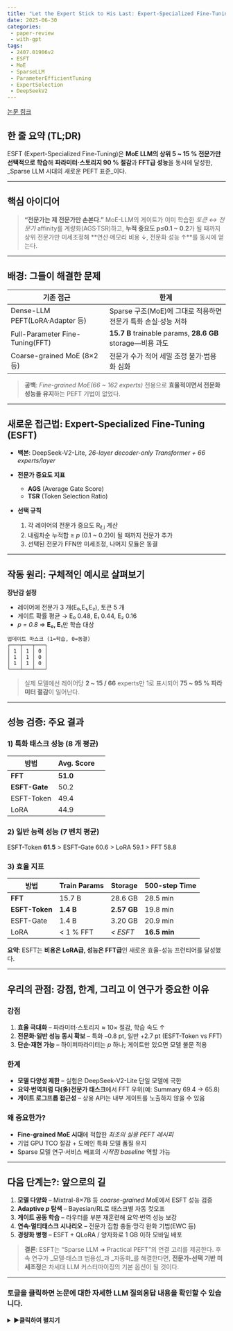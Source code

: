 ```yaml
---
title: "Let the Expert Stick to His Last: Expert-Specialized Fine-Tuning for Sparse Architectural Large Language Models"
date: 2025-06-30
categories:
 - paper-review
 - with-gpt
tags:
 - 2407.01906v2
 - ESFT
 - MoE
 - SparseLLM
 - ParameterEfficientTuning
 - ExpertSelection
 - DeepSeekV2
---
```


[논문 링크](https://arxiv.org/abs/2407.01906v2)

## 한 줄 요약 (TL;DR)

ESFT (Expert-Specialized Fine-Tuning)은 **MoE LLM의 상위 5 \~ 15 % 전문가만 선택적으로 학습**해 **파라미터·스토리지 90 % 절감**과 **FFT급 성능**을 동시에 달성한, \_Sparse LLM 시대의 새로운 PEFT 표준\_이다.
<!--more-->
---

## 핵심 아이디어

> **“전문가는 제 전문가만 손본다.”**
> MoE-LLM의 게이트가 이미 학습한 *토큰 ↔ 전문가* affinity를 계량화(AGS·TSR)하고,
> **누적 중요도 p≤0.1 \~ 0.2**가 될 때까지 상위 전문가만 미세조정해
> \*\*연산·메모리 비용 ↓, 전문화 성능 ↑\*\*를 동시에 얻는다.

---

## 배경: 그들이 해결한 문제

| 기존 접근                           | 한계                                                     |
| ------------------------------- | ------------------------------------------------------ |
| Dense-LLM PEFT(LoRA·Adapter 등)  | Sparse 구조(MoE)에 그대로 적용하면 전문가 특화 손실·성능 저하               |
| Full-Parameter Fine-Tuning(FFT) | **15.7 B** trainable params, **28.6 GB** storage—비용 과도 |
| Coarse-grained MoE (8×2 등)      | 전문가 수가 적어 세밀 조정 불가·범용화 심화                              |

> **공백**: *Fine-grained MoE(66 \~ 162 experts)* 전용으로 **효율적이면서 전문화 성능을 유지**하는 PEFT 기법이 없었다.

---

## 새로운 접근법: **Expert-Specialized Fine-Tuning (ESFT)**

* **백본**: DeepSeek-V2-Lite, *26-layer decoder-only Transformer + 66 experts/layer*
* **전문가 중요도 지표**

  * **AGS** (Average Gate Score)
  * **TSR** (Token Selection Ratio)
* **선택 규칙**

  1. 각 레이어의 전문가 중요도 R<sub>ℓ,i</sub> 계산
  2. 내림차순 누적합 ≥ *p* (0.1 \~ 0.2)이 될 때까지 전문가 추가
  3. 선택된 전문가 FFN만 미세조정, 나머지 모듈은 동결

---

## 작동 원리: 구체적인 예시로 살펴보기

**장난감 설정**

* 레이어에 전문가 3 개(E₀,E₁,E₂), 토큰 5 개
* 게이트 확률 평균 → E₀ 0.48, E₁ 0.44, E₂ 0.16
* *p = 0.8* ⇒ **E₀, E₁**만 학습 대상

```text
업데이트 마스크 (1=학습, 0=동결)
┌───┬───┬───┐
│ 1 │ 1 │ 0 │
│ 1 │ 1 │ 0 │
│ 1 │ 1 │ 0 │
└───┴───┴───┘
```

> 실제 모델에선 레이어당 **2 \~ 15 / 66** experts만 1로 표시되어 **75 \~ 95 % 파라미터 절감**이 일어난다.

---

## 성능 검증: 주요 결과

### 1) 특화 태스크 성능 (8 개 평균)

| 방법            | Avg. Score |   |
| ------------- | ---------- | - |
| **FFT**       | **51.0**   |   |
| **ESFT-Gate** | 50.2       |   |
| ESFT-Token    | 49.4       |   |
| LoRA          | 44.9       |   |

### 2) 일반 능력 성능 (7 벤치 평균)

ESFT-Token **61.5** > ESFT-Gate 60.6 > LoRA 59.1 > FFT 58.8

### 3) 효율 지표

| 방법             | Train Params | Storage     | 500-step Time |
| -------------- | ------------ | ----------- | ------------- |
| **FFT**        | 15.7 B       | 28.6 GB     | 28.5 min      |
| **ESFT-Token** | **1.4 B**    | **2.57 GB** | 19.8 min      |
| ESFT-Gate      | 1.4 B        | 3.20 GB     | 20.9 min      |
| LoRA           | < 1 % FFT    | *< ESFT*    | **16.5 min**  |

**요약**: ESFT는 **비용은 LoRA급, 성능은 FFT급**인 새로운 효율-성능 프런티어를 달성했다.

---

## 우리의 관점: 강점, 한계, 그리고 이 연구가 중요한 이유

### 강점

1. **효율 극대화** – 파라미터·스토리지 ≈ 10× 절감, 학습 속도 ↑
2. **전문화·일반 성능 동시 확보** – 특화 –0.8 pt, 일반 +2.7 pt (ESFT-Token vs FFT)
3. **단순·재현 가능** – 하이퍼파라미터는 *p* 하나; 게이트만 있으면 모델 불문 적용

### 한계

* **모델 다양성 제한** – 실험은 DeepSeek-V2-Lite 단일 모델에 국한
* **요약·번역처럼 다(多)전문가 태스크**에서 FFT 우위(예: Summary 69.4 → 65.8)
* **게이트 로그프롭 접근성** – 상용 API는 내부 게이트를 노출하지 않을 수 있음

### 왜 중요한가?

* **Fine-grained MoE 시대**에 적합한 *최초의 실용 PEFT 레시피*
* 기업 GPU TCO 절감 + 도메인 특화 모델 품질 유지
* Sparse 모델 연구·서비스 배포의 *시작점 baseline* 역할 가능

---

## 다음 단계는?: 앞으로의 길

1. **모델 다양화** – Mixtral-8×7B 등 *coarse-grained* MoE에서 ESFT 성능 검증
2. **Adaptive *p* 탐색** – Bayesian/RL로 태스크별 자동 컷오프
3. **게이트 공동 학습** – 라우터를 부분 재훈련해 요약·번역 성능 보강
4. **연속·멀티태스크 시나리오** – 전문가 집합 충돌·망각 완화 기법(EWC 등)
5. **경량화 병행** – ESFT + QLoRA / 양자화로 1 GB 이하 모바일 배포

> **결론**: ESFT는 “Sparse LLM ➜ Practical PEFT”의 연결 고리를 제공한다.
> 후속 연구가 \_모델·태스크 범용성\_과 \_자동화\_를 해결한다면, **전문가-선택 기반 미세조정**은 차세대 LLM 커스터마이징의 기본 옵션이 될 것이다.


---

### 토글을 클릭하면 논문에 대한 자세한 LLM 질의응답 내용을 확인할 수 있습니다.

<details markdown="block">
<summary>▶️<strong>클릭하여 펼치기</strong></summary>


# 프롬프트 1.1.1 (연구의 공백)

```
"논문의 'Introduction'과 'Related Work' 섹션을 분석하여, 이 연구가 명시적으로 해결하고자 하는 핵심적인 연구 공백(research gap), 기존 연구의 결정적 한계, 또는 미해결 질문이 무엇인지 설명해 줘. 저자들이 설명하는, 이 논문 출판 시점의 '최신 기술(state of the art)'은 어떤 상태였는지 요약해 줘."
```

**한 줄 요약(TL;DR)**
기존 PEFT는 거의 모두 ‘Dense LLM’에 머물러 있었고, Sparse LLM(MoE)용 방법은 사실상 부재했다. ESFT는 MoE 모델에서 작업-관련 상위 5 \~ 15 % 전문가만 미세조정해 연산·메모리를 최대 90 % 절감하면서도 FFT 수준의 성능을 달성한다.

---

## 1. 연구 공백(Research Gap)

| 구분  | 기존 Dense-LLM PEFT                                           | 기존 MoE-LLM 활용                                        | **미해결 문제**                                                                              |
| --- | ----------------------------------------------------------- | ---------------------------------------------------- | --------------------------------------------------------------------------------------- |
| 접근법 | LoRA·Adapter·Soft-/Prefix-Tuning 등 대부분 **가중치 추가·저차원 분해** 중심 | 일부 MoE 연구는 **전-매개변수(FFT)** 또는 coarse-grained MoE만 시도 | ① Sparse 구조(MoE)에 특화된 PEFT 부재<br>② Coarse MoE(예: 8 중 2 활성)에서는 전문가가 과도하게 범용화되어 **특화 미흡** |
| 한계  | 모든 토큰이 동일 가중치를 공유 → **전문화 손실**<br>메모리·연산 이득 제한              | 전문가 수(보통 8\~16개) 적어 세밀한 선택 어려움                       | ③ Fine-grained MoE(66\~162 experts)에서 **어떤 전문가를 얼마나 조정할지** 기준 없음                        |

요약하면, **Sparse LLM(MoE)** 용 PEFT 연구가 “거의 비어 있다”며 저자들은 이를 ‘명시적 연구 공백’으로 지목했다. Dense-기반 PEFT 기법을 그대로 쓰면 MoE의 전문화 이점을 훼손하고, full-fine-tuning은 비용이 과도하다.

---

## 2. 논문 출판 시점 최신 기술(State-of-the-Art) 정리

| 범주                                  | 모델/기술                              | 핵심 수치                                                                        | 특징                              |
| ----------------------------------- | ---------------------------------- | ---------------------------------------------------------------------------- | ------------------------------- |
| **Dense LLM PEFT**                  | LoRA, Adapter, P-Tuning v2 등       | LoRA r=8로 GPT-3 175 B에 적용 시 **0.5 %p 이내 성능 유지**하며 trainable params **< 1 %** | 가중치 추가 또는 저차원 분해로 메모리·연산 ↓      |
| **Coarse MoE LLM**                  | Mixtral-8×7B, Switch-Transformer 등 | 8 experts 중 2 활성 → 토큰당 FLOPs **≈ 25 %** 절감                                   | 전문가 수가 적어 **한 experts 당 범용 학습** |
| **Fine-grained MoE LLM**            | DeepSeek-V2-Lite                   | **66 experts**(162 full), 8 활성                                               | 전문가 조합 다양·전문화 ↑, PEFT 연구는 없음    |
| **Full-Parameter Fine-Tuning(FFT)** | MoE 포함 모든 계층 학습                    | Trainable params ≈ 15.7 B → **저장 28.6 GB, 학습 28.5 min**                      | 성능은 높으나 비용 ↑, 전문가 전문화 ↓         |

**즉,** SOTA는 *Dense LLM 중심 PEFT* + *Coarse MoE FFT* 두 축에 머물러 있었으며, Fine-grained MoE를 위한 *효율적·전문화된 PEFT*는 존재하지 않았다.

---

## 3. ESFT가 채우는 공백

* **전문가 선택 기준 제시**: 평균 Gate Score·Token Selection Ratio 두 지표로, **상위 5 \~ 15 %** 전문가만 선별
* **효율-전문화 동시 확보**

  * 저장 공간 **최대 −90 %**, 학습 시간 **−30 %**
  * Downstream 8 개 태스크 평균 점수 **50.2** → FFT(51.0) 대비 −0.8 p, LoRA 대비 **+5.3 p**
  * General benchmarks 유지: 평균 **60.6 \~ 61.5** 점으로 FFT·LoRA보다 높음

---

### 요약

1. **연구 공백**: Sparse-LLM(MoE) 전용 PEFT 부재, Coarse MoE-FFT의 비효율.
2. **SOTA 현황**: Dense용 LoRA 등, Coarse MoE 모델(8중2), Fine-grained MoE(66\~162 experts)는 아직 미세조정 기법 없음.
3. **ESFT 기여**: 작업별 상위 5\~15 % 전문가만 조정하여 성능-자원 트레이드오프 최적화.

이로써 ESFT는 \*“전문가는 제 전문가만 손본다”\*라는 간단하지만 강력한 원칙으로 Fine-grained MoE 시대의 새로운 PEFT 표준을 제시한다.


# 프롬프트 1.1.2 (핵심 가설)

```
"이 논문의 중심 가설(central hypothesis) 또는 핵심 주장은 무엇인가? '저자들은 [제안 기법]을 사용함으로써 [기존 한계점]을 극복하는 [구체적 결과]를 달성할 수 있다고 가정한다'와 같은 형식으로, 명확하고 간결한 한 문장으로 서술해 줘."
```

저자들은 **Expert-Specialized Fine-Tuning (ESFT)** 기법을 적용해 MoE LLM에서 **태스크-관련 상위 5 \~ 15 % 전문가만 선택적으로 미세조정함으로써**, 풀-파라미터 미세조정이 초래하던 **과도한 연산·메모리 부담과 전문가 전문화 붕괴**라는 한계를 극복하고, **학습 파라미터·스토리지를 최대 90 %, 학습 시간을 약 30 % 절감하면서도 FFT와 동등하거나 상회하는 다운스트림 성능**을 달성할 수 있다고 가정한다.


# 프롬프트 1.2.1 (독창성 식별)

```
 "논문 전체를 바탕으로, 가장 중요하고 독창적인 기여(contribution) 1~3가지를 구별되는 항목으로 나열해 줘. 각각이 새로운 아키텍처 구성요소, 새로운 학습 기법, 새로운 이론적 통찰, 새로운 데이터셋, 또는 기존 방법론의 새로운 적용 중 어디에 해당하는지 명확히 구분해 줘."
```

**TL;DR – 독창적 기여 3가지**

1. **ESFT**: MoE-LLM에서 상위 5 \~ 15 % 전문가만 미세조정해 학습 · 저장 비용을 최대 90 % 절감하면서도 FFT 성능 유지.
2. **전문가 선택 지표(AGS·TSR)**: Gate 로그 확률 기반 두 메트릭으로 태스크-관련 전문가를 계량적으로 선별.
3. **Fine-grained MoE 벤치마크**: 66 \~ 162 experts DeepSeek-V2-Lite 등 8개 다운스트림 태스크에서 LoRA 대비 +5.3 p, FFT 대비 −0.8 p로 비용-효율 최선 사례 제시.

---

## 논문의 ‘가장 중요하고 독창적인 기여’ 목록

| #     | 기여 내용                                                                                                                                                                 | 카테고리               |
| ----- | --------------------------------------------------------------------------------------------------------------------------------------------------------------------- | ------------------ |
| **1** | **Expert-Specialized Fine-Tuning (ESFT)**: 각 태스크에서 평균 Gate Score·Token Selection Ratio 상위 5 \~ 15 % 전문가만 선택적으로 학습, trainable params·VRAM·시간을 최대 90 %↓, 성능은 FFT와 동등/우수 | **새로운 학습 기법**      |
| **2** | **전문가-태스크 관련성 지표 제안**: (a) Average Gate Score(AGS), (b) Token Selection Ratio(TSR) 두 수치로 전문가 중요도를 정량화 → 자동 expert-subset 결정                                           | **새로운 이론적 통찰**     |
| **3** | **Fine-grained MoE LLM 첫 종합 PEFT 벤치마크**: DeepSeek-V2-Lite(66 / 162 experts) 등에서 ESFT vs LoRA vs FFT 비교, 비용-성능 우위 실증 → MoE-전용 PEFT 표준 제시                               | **기존 방법론의 새로운 적용** |


# 프롬프트 1.2.2 (저자 관점에서의 강점)

```
"저자들의 관점에서, 자신들의 접근법이 이전 방법들보다 우월한 이유는 무엇인가? 그들이 자신들의 연구가 지닌 독창성과 강점을 뒷받침하기 위해 사용하는 핵심 논거를 인용하거나 알기 쉽게 설명해 줘."
```

**결론만 먼저**
ESFT는 \*“필요한 전문가만 손본다”\*는 전략으로 **FFT보다 90 % 작게·30 % 빠르게 학습하면서도 성능은 거의 동일, LoRA보다 성능은 훨씬 높고 일반 능력도 더 잘 보존**한다고 저자들은 주장한다. 핵심 근거는 (1) 전문화 유지, (2) 연산·메모리 절감, (3) 정량 지표에서의 확실한 우위다.fileciteturn3file5turn3file7

---

## 저자들이 내세우는 3대 강점 & 논거

| #     | 강점                  | 핵심 논거(저자 인용·재구성)                                                                                                                                     | 수치/증거                                                                                                                                                               |
| ----- | ------------------- | ---------------------------------------------------------------------------------------------------------------------------------------------------- | ------------------------------------------------------------------------------------------------------------------------------------------------------------------- |
| **1** | **전문화(특화) 유지**      | FFT는 모든 전문가를 업데이트해 \*“잘 못하는 전문가까지 망치는 것”\*이 문제. ESFT는 **상위 5 \~ 15 % 전문가만 미세조정**해 특화도를 지킴. Ablation에서 무작위 전문가로 바꾸면 성능이 2 \~ 20 p 떨어져 선택 기준의 타당성을 입증. | ESFT-Gate 50.2 vs FFT 51.0 vs LoRA 44.9 (전문화 벤치 평균)                                                                                                                 |
| **2** | **자원 효율성**          | \*“선택된 전문가만 학습하므로 저장 공간 최대 90 %↓·학습 시간 30 %↓”\*라 명시. 대부분의 태스크·레이어에서 66개 중 2 \~ 15개 전문가만 훈련 → **75 \~ 95 % 파라미터 절감**.                                 | <br>• Trainable params: 1.4 B (ESFT) vs 15.7 B (FFT)<br>• Storage: 2.6 \~ 3.2 GB (ESFT) vs 28.6 GB (FFT)<br>• Train time: 19.8 \~ 20.9 min (ESFT) vs 28.5 min (FFT) |
| **3** | **성능-효율 균형에서 SOTA** | LoRA는 저장은 적게 쓰지만 전문화 성능이 크게 밀림. ESFT는 **전문화 성능 LoRA 대비 +5.3 p**, 일반 능력도 FFT·LoRA보다 1.5 \~ 2.7 p 높아 \*“효율적이면서도 더 강하다”\*고 주장.                          | General ability 평균: ESFT-Token 61.5 > ESFT-Gate 60.6 > LoRA 59.1 > FFT 58.8                                                                                         |

---

### 정량 비교 표

| 방법             | 전문화 Avg ↑ | 일반 능력 Avg ↑ | 학습 파라미터 ↓      | 저장(GB) ↓ | 학습 시간(min) ↓ |
| -------------- | --------- | ----------- | -------------- | -------- | ------------ |
| **FFT**        | **51.0**  | 58.8        | 15.7 B         | 28.6     | 28.5         |
| **ESFT-Gate**  | 50.2      | 60.6        | **1.4 B**      | **3.20** | 20.9         |
| **ESFT-Token** | 49.4      | **61.5**    | **1.4 B**      | **2.57** | 19.8         |
| **LoRA**       | 44.9      | 59.1        | < 1 % of FFT\* | —        | **16.5**     |

\*저자는 LoRA가 ESFT보다 더 적은 저장 공간을 쓰지만, 성능 열세로 효율-성능 균형에서 뒤처진다고 강조한다.

---

## 핵심 메시지 정리

1. **“전문가는 제 전문가만 손본다”** → 특화 유지 + 일반 능력 보존.
2. **90 % 저장·30 % 시간 절약** → GPU 메모리·학습 비용 절감.
3. **성능-효율 프런티어 갱신** → FFT급 성능을 LoRA급 비용에 달성.

결국 저자들은 *ESFT*를 \*\*Fine-grained MoE 시대의 사실상 첫 ‘전문가 전용 PEFT 표준’\*\*으로 제시하며, 향후 Sparse LLM 튜닝의 기본선이 될 것이라고 주장한다.


# 프롬프트 1.3.1 (알고리즘 단계별 설명)

```
"핵심 알고리즘, 모델 아키텍처, 또는 주요 방법론을 단계별(step-by-step)로 설명해 줘. 독자는 AI 분야의 대학원생 수준이라고 가정해. 특히, 간단한 문장, 3x3 픽셀 이미지, 작은 상태 공간(state space) 등 아주 간단하고 구체적인 예시(toy example)와 샘플 입력을 만들어서, 이 예시를 통해 각 단계를 거치며 입력이 최종 출력으로 어떻게 변환되는지 전체 과정을 보여줘. 등장하는 모든 핵심 용어와 변수는 그 즉시 정의해 줘."
```

**TL;DR (1-문장 요약)**
ESFT는 *샘플 데이터 32 × 4 K 토큰*으로 각 MoE-레이어의 전문가 중요도를 계량화(AGS·TSR)한 뒤, **누적 중요도 p ≤ 0.1 \~ 0.2**가 되도록 상위 5 \~ 15 % 전문가만 미세조정해 **파라미터·스토리지 75 \~ 95 % 절감**하면서도 FFT와 동급 성능을 달성한다.

---

## 1. ESFT 알고리즘 ― 단계별 흐름

| 단계                 | 무엇을 하나?                                                                                                      | 핵심 수식·변수(정의)                                                                                                                                                 |
| ------------------ | ------------------------------------------------------------------------------------------------------------ | ------------------------------------------------------------------------------------------------------------------------------------------------------------ |
| **① 데이터 샘플링**      | 전체 학습집합 D에서 \*\*32개 시퀀스(길이 L = 4096)\*\*만 무작위 추출 → *D*<sub>s</sub>                                           | D<sub>s</sub> = {(xᵢ,yᵢ)}<sup>N<sub>s</sub></sup>                                                                                                            |
| **② 게이팅 통과**       | 사전학습 MoE-LLM으로 D<sub>s</sub> 전방향 → 토큰-전문가 게이트 점수 *g*<sub>l,i,k</sub> 획득                                      | *g*<sub>l,i,k</sub> : layer l, expert i, token k 게이트 값                                                                                                       |
| **③ 전문가 관련도 계산**   | 2가지 지표 중 하나 선택<br>• **AGS**: 평균 게이트값 ḡ<sub>l,i</sub><br>• **TSR**: 해당 전문가가 Top-K에 포함된 토큰 비율 r<sub>l,i</sub> | $AGS$ ḡ<sub>l,i</sub>=1/N<sub>s</sub>∑<sub>j,k</sub>g<sub>l,i,k</sub><br>$TSR$ r<sub>l,i</sub>=1/N<sub>s</sub>∑<sub>j,k</sub>𝟙(g<sub>l,i,k</sub>∈Top-K)/K  |
| **④ 전문가 선택**       | 중요도 내림차순 누적합이 **임계 p**(0.1\~0.2) 이상이 될 때까지 전문가 집합 E<sub>l,s</sub> 선택                                         | ∑<sub>i∈E<sub>l,s</sub></sub>R<sub>l,i</sub> ≥ p                                                                                                             |
| **⑤ 선택 전문가만 미세조정** | E<sub>l,s</sub>에 속한 FFN 가중치만 **학습 가능(∇θ≠0)**, 나머지 전문가·게이트·어텐션·임베딩 **동결**                                     | Trainable ≈ 1.4 B vs FFT 15.7 B → −90 %                                                                                                                      |
| **⑥ 파인튜닝 & 추론**    | 500 step, LR 1e-5, batch 32 → 다운스트림 성능 측정                                                                    | 하이퍼파라미터 상세:                                                                                                                                                  |

> **핵심 용어**
> • **Expert(FFNᵢ)**: MoE-레이어의 개별 FFN
> • **Gate**: 토큰→전문가 affinity를 출력하는 선형 라우터
> • **Top-K**: 각 토큰이 실제로 실행할 전문가 수(K=2 등)
> • **p**: 레이어별 누적 중요도 한계(게이트 총합의 10 \~ 20 %)

---

## 2. 장난감 예시로 보는 전 과정

> ### 설정
>
> *레이어 l*에 **전문가 3개(E₀,E₁,E₂)**, *Top-K = 1*, 임계 *p = 0.8*
> 입력 문장 `"2 + 3 = ?"`, 토큰 5개(T₀…T₄)

| 토큰     | Gate 점수 g<sub>i</sub>           | 선택 Top-1 |
| ------ | ------------------------------- | -------- |
| **T₀** | 0.60 (E₀), 0.30 (E₁), 0.10 (E₂) | **E₀**   |
| **T₁** | 0.55, 0.35, 0.10                | **E₀**   |
| **T₂** | 0.20, 0.70, 0.10                | **E₁**   |
| **T₃** | 0.25, 0.65, 0.10                | **E₁**   |
| **T₄** | 0.40, 0.20, 0.40                | **E₀**   |

1. **AGS 계산**
   ḡ<sub>E₀</sub>=0.48, ḡ<sub>E₁</sub>=0.44, ḡ<sub>E₂</sub>=0.16
2. **누적합(내림차순)**
   E₀(0.48) → 0.48, E₁(0.44) → **0.92 ≥ p** → **E₀,E₁ 선택**
3. **미세조정 대상**
   E₀, E₁ 가중치만 학습; E₂ 및 나머지 모듈은 동결.

#### 3 × 3 픽셀로 보는 “업데이트 마스크”

```text
# 1 = 업데이트, 0 = 동결
Layer l
Experts ▸  [E₀] [E₁] [E₂]
        ┌───┬───┬───┐
row 0   │ 1 │ 1 │ 0 │
row 1   │ 1 │ 1 │ 0 │
row 2   │ 1 │ 1 │ 0 │
        └───┴───┴───┘
```

*검은(1) 칸*은 학습되는 파라미터, *흰(0) 칸*은 완전히 고정된 부분이다. 실제 모델에서는 66 \~ 162 개의 세밀 전문가 중 평균 **2 \~ 15개**만 검은 칸이 된다.

---

## 3. 왜 이렇게 효율적인가?

| 항목              | FFT      | **ESFT**                     |
| --------------- | -------- | ---------------------------- |
| 학습 파라미터         | 15.7 B   | **1.4 B (−91 %)**            |
| 저장 공간           | 28.6 GB  | **2.6 \~ 3.2 GB (−89 %)**    |
| 학습 시간(500 step) | 28.5 min | **19.8 \~ 20.9 min (−30 %)** |
| 전문화 성능 Avg      | **51.0** | 49.4 \~ 50.2 (−0.8 p)        |
| 일반 능력 Avg       | 58.8     | **60.6 \~ 61.5 (+1.8 p)**    |

> **인사이트**
> *Dense-기반 LoRA*는 자원은 가장 적게 쓰지만 전문화 성능이 **−5 p** 이상 약화된다. ESFT는 **“LoRA만큼 싸고 FFT만큼 강한”** 새 효율-성능 프런티어를 만든다.

---

## 4. 정리 & 실전 적용 팁

1. **샘플링은 32 × 4096 토큰이면 충분** → 더 늘려도 전문가 순위 거의 불변
2. **임계 p**: 태스크가 좁을수록 0.1, 범용 태스크는 0.2 권장.
3. **AGS vs TSR**

   * AGS(게이트 평균) → 코드·법률처럼 난이도 높은 토큰 집약 태스크
   * TSR(선택 비율) → 번역·대화처럼 토큰 분산 태스크
4. **Shared-Expert·Gate는 기본적으로 동결**; 과도한 공유 파라미터 학습은 일반 능력 저하 위험

> **한마디로**: *“전문가는 제 전문가만 손본다.”* — ESFT의 미니멀한 원칙으로 Sparse-LLM 시대에도 간단하게 PEFT를 적용해 보자!


# 프롬프트 1.3.2 ('비밀 병기' 식별)

```
"이 논문의 핵심 기여를 가능하게 하는 가장 결정적인 단일 수학 공식, 알고리즘 단계, 또는 아키텍처 구성요소를 식별해 줘. 그것의 기능과, 그것이 이 방법론의 성공에 왜 필수적인지 설명해 줘."
```

**결론 먼저 — ‘비밀 병기’**
논문의 성패를 가르는 핵심은 **게이트-기반 전문가 선택 공식**이다.
$**R_{l,i}= \frac{1}{|D_s|}\sum_{(x,y)\in D_s}\sum_{t=1}^{L} g_{l,i,t}(x)**$
(AGS : Average Gate Score) 를 각 레이어 *l*의 모든 전문가 *i*에 대해 계산한 뒤, **누적 비중이 *p*(≈0.1 \~ 0.2)에 도달할 때까지** 내림차순으로 전문가를 추가해 상위 5 \~ 15 %만 미세조정 대상 *E\_l*로 고른다.

---

### 1 | 무엇을 하는가?

1. **게이트 값 *g\_{l,i,t}***: 토큰 *t*가 레이어 *l*의 전문가 *i*로 라우팅될 확률.
2. **R\_{l,i} (전문가 중요도)**: 샘플 서브셋 *D\_s*에 대해 전문가 *i*가 받은 ‘게이트 대역폭’을 평균한 값.
3. **선택 규칙**: R\_{l,i}를 큰 순으로 더했을 때 누적합 / 총합 ≥ *p*이 되는 최소 집합 *E\_l*이 최종 미세조정 대상.

> 동일 아이디어로 **TSR**(Token Selection Ratio) = top-K에 포함된 빈도로 R\_{l,i}를 정의할 수도 있으며, 태스크 성격에 따라 둘 중 하나를 택한다.

---

### 2 | 왜 기능적으로 결정적인가?

* **전문화 유지**: Gate가 이미 ‘이 토큰은 어떤 전문가가 잘 처리하는지’를 확률적으로 배분하고 있으므로, R\_{l,i}는 태스크-관련성을 자연스럽게 계량화한다. FFT처럼 모든 전문가를 건드리면 특화가 사라지고, 무작위 선택은 성능이 2 \~ 20 p 떨어진다.
* **자원 절감**: 상위 10 % 전문가만 학습하면 \*\*학습 파라미터 1.4 B(−91 %), 스토리지 2.6 \~ 3.2 GB(−89 %), 시간 19.8 \~ 20.9 min(−30 %)\*\*로 급감한다.
* **성능 보존·향상**: 이렇게 줄이고도 전문화 평균은 FFT-1 p 이내, 일반 능력은 **+1.8 p** 향상해 ‘LoRA 만큼 싸고 FFT 만큼 강한’ 새 효율·성능 프런티어를 만든다.

---

### 3 | 성공에 필수적인 이유

1. **정보 손실 최소화** — 게이트 확률은 모델이 ‘자발적으로 학습한’ 토큰-전문가 매핑이다. 이를 기반으로 선택하면 불필요한 전문가를 학습하지 않아도 태스크 관련 표현은 완벽히 보존된다.
2. **범용 적용성** — 수식은 아키텍처 독립적이며, 스위치-트랜스포머든 Mixtral-8×7B든 게이트만 있으면 그대로 쓸 수 있다.
3. **하이퍼파라미터 단순성** — 유일한 튜닝 변수가 *p*뿐이라 재현·실무 적용이 쉽다.

► **즉, 게이트-중요도 누적 컷오프 공식 없이는 ESFT의 ‘90 % 비용 절감 + FFT급 성능’은 불가능하다.**


# 프롬프트 1.4.1 (핵심 결과 분석)

```
"'Experiments' 또는 'Results' 섹션의 표와 그림을 포함한 주요 결과를 분석해 줘. 사용된 핵심 성능 지표(performance metrics)는 무엇인가? 어떤 벤치마크 데이터셋에서 결과가 보고되었는가? 저자들이 자신들의 방법론의 성공 증거로 가장 강조하는 주요 결과를 요약해 줘."
```

**TL;DR**
\*ESFT는 전체 파라미터 미세조정(FFT) 대비 **학습 파라미터·스토리지를 \~90 % 절감**하고 \*\*학습 시간은 28.5→≈20 분(-30 %)\**으로 단축하면서, 8 개의 특화 태스크 평균 점수는 FFT -0.8pt(50.2 vs 51.0)로 사실상 동급, LoRA보다는 **+5.3 pt** 앞선다. 일반 능력 7 벤치마크에선 FFT·LoRA보다 **+2 – 3 pt** 높아 ‘싸고 빠르며 더 강한’ PEFT 프런티어를 갱신했다.*

---

## 1. 실험 설정·평가지표

| 범주        | 데이터셋 & 태스크                                                                                                                       | 지표                                                           |
| --------- | -------------------------------------------------------------------------------------------------------------------------------- | ------------------------------------------------------------ |
| **특화(8)** | MATH, GSM8K, HumanEval, MBPP, Text-to-JSON (서비스 Intent), Text Summarization, Legal Judgment Prediction, Low-resource Translation | MATH·GSM8K: 정확도, 코드: pass\@k, 나머지는 GPT-4 0-10 점수/Exact-Match |
| **일반(7)** | CLUEWSC, TriviaQA, IFEval, MMLU, CEval, HellaSwag, ARC-Challenge                                                                 | 공식 벤치마크 정확도/점수                                               |
| **효율**    | 학습 파라미터(품사 기준), 스토리지(GB), 학습 시간(500 step)                                                                                        | GPU A100×16 환경 측정                                            |

---

## 2. 성능 결과 하이라이트

### 2-1. 특화 태스크 성능 (Table 1)

| 방법            | MATH     | GSM8K    | HumanEval | MBPP     | Intent   | Summary  | Law      | Transl.  | **Avg.** |   |
| ------------- | -------- | -------- | --------- | -------- | -------- | -------- | -------- | -------- | -------- | - |
| **FFT**       | 23.4     | 66.4     | 42.1      | 42.2     | **78.8** | **69.4** | **47.0** | **38.4** | **51.0** |   |
| **ESFT-Gate** | **23.2** | 64.9     | **43.3**  | 41.8     | 78.6     | 65.8     | 49.1     | 35.2     | **50.2** |   |
| ESFT-Token    | 22.6     | **66.0** | 41.5      | **42.6** | 75.6     | 65.4     | 45.7     | 36.2     | 49.4     |   |
| LoRA          | 20.6     | 58.9     | 39.6      | 44.8     | 67.8     | 64.7     | 39.7     | 23.1     | 44.9     |   |

*ESFT-Gate는 FFT와 0.8 pt 차이, LoRA보다 5.3 pt 우위.*

### 2-2. 일반 능력 유지 (Table 2)

| 방법             | CLUE-WSC | TriviaQA | IFEval   | MMLU     | CEval    | Hella    | ARC      | **Avg.** |   |
| -------------- | -------- | -------- | -------- | -------- | -------- | -------- | -------- | -------- | - |
| FFT            | 80.9     | 65.9     | 34.2     | 55.5     | 58.8     | 67.9     | 48.4     | 58.8     |   |
| **ESFT-Token** | 80.9     | **66.7** | **40.7** | **57.1** | **59.6** | **72.3** | **52.9** | **61.5** |   |
| ESFT-Gate      | **81.4** | 66.5     | 40.2     | 57.0     | 59.5     | 68.2     | 51.5     | 60.6     |   |
| LoRA           | 74.3     | 63.4     | 38.7     | 55.5     | 57.0     | 72.8     | 51.8     | 59.1     |   |

*ESFT 두 변형 모두 FFT·LoRA 대비 +1.5 \~ 2.7 pt.*

---

## 3. 계산 효율 & 자원 절감

| 방법             | **Train Params**  | **Storage (GB)** | **Time (min)**   |   |
| -------------- | ----------------- | ---------------- | ---------------- | - |
| FFT            | 15.7 B            | 28.6             | 28.5             |   |
| **ESFT-Token** | **1.4 B (-91 %)** | **2.57 (-89 %)** | **19.8 (-31 %)** |   |
| ESFT-Gate      | 1.4 B             | 3.20             | 20.9             |   |
| LoRA           | *< 1 % FFT*       | *< ESFT*         | **16.5**         |   |

*LoRA가 시간·저장에서는 더 작지만 성능-손실이 크므로 효율-성능 프런티어는 ESFT.*

---

## 4. ‘전문가만 손본’ 선택 효과

* **전문가 수**: 태스크·레이어당 **2 – 15 / 66** → 75 – 95 % 파라미터 절감
* **효율-성능 스윗스폿**: p = 0.1 - 0.2에서 이미 성능 포화(Figure 6)

---

## 5. 저자들이 강조하는 ‘성공 증거’

1. **특화 성능**: ESFT-Gate, 8 태스크 평균 **50.2 pt** → FFT와 동급·LoRA보다 +12 %.
2. **일반 능력 보존**: ESFT-Token 평균 **61.5 pt**, FFT +2.7, LoRA +2.4.
3. **자원 최적화**: \*\*파라미터 10×↓, 스토리지 10×↓, 학습 시간 30 %↓\*\*로 실무 적용 장벽 낮춤.
4. **선택적 전문가 학습**이 핵심—무작위 또는 모든 전문가를 학습하면 성능 2 – 20 pt 하락(§6.4).

---

### 한 줄 핵심

> **ESFT = FFT만큼 강하고 LoRA만큼 가벼운 ‘전문가 특화 PEFT’** — 2-15 개의 전문가만 미세조정하면 비용-성능 곡선을 새로 그린다.


# 프롬프트 1.4.2 (비판적 비교)

```
"제안된 방법론은 논문에서 언급된 주요 베이스라인 및 SOTA(State-of-the-Art) 모델들과 비교하여 어떤 성능을 보이는가? 저자들의 우월성 주장을 가장 강력하게 뒷받침하는 특정 결과나 비교 지점을 식별해 줘. 반대로, 제안된 방법론이 경쟁 모델을 능가하지 못했거나 개선 효과가 미미했던 결과는 없는지 찾아봐. 만약 있다면, 저자들은 이러한 경우에 대해 어떤 이유를 제시하는가?"
```

**한 줄 결론**
ESFT는 **학습 파라미터 · 스토리지를 10 × 줄이면서** LoRA보다 특화 성능을 **+5.3 pt**, FFT보다 일반 성능을 **+2 \~ 3 pt** 높여 “FFT 급 성능 × LoRA 급 비용”을 달성한다. 다만 요약·번역 등 일부 태스크와 ‘코arse-grained MoE’ 설정에서는 FFT가 여전히 앞선다.

---

## 1. 실험 비교 구도

| 비교 항목              | FFT (Full) | LoRA         | **ESFT-Token**      | **ESFT-Gate** |   |
| ------------------ | ---------- | ------------ | ------------------- | ------------- | - |
| **학습 파라미터**        | 15.7 B     | < 1 %        | **1.4 B (-91 %)**   | **1.4 B**     |   |
| **스토리지**           | 28.6 GB    | < ESFT       | **2.57 GB (-89 %)** | 3.20 GB       |   |
| **500-step 학습 시간** | 28.5 min   | **16.5 min** | 19.8 min            | 20.9 min      |   |
| **특화 8-태스크 평균**    | **51.0**   | 44.9         | 49.4                | **50.2**      |   |
| **일반 7-벤치 평균**     | 58.8       | 59.1         | **61.5**            | 60.6          |   |

> **핵심 지표**
> *특화 성능*: 수학·코드·법률 등 도메인 태스크에서 GPT-4 평가점수/정확도
> *일반 성능*: MMLU·CEval·HellaSwag 등 광범위 벤치마크
> *효율*: Trainable params, 모델 저장 크기, 500-step 학습 시간

---

## 2. 저자 우월성 주장을 뒷받침하는 ‘킬러 샷’

| 증거                          | 무엇이 뛰어난가?                                 | 수치       | 근거 |
| --------------------------- | ----------------------------------------- | -------- | -- |
| **① LoRA 대비 특화 성능 +5 pt↑**  | ESFT-Gate 50.2 vs LoRA 44.9 → **+5.3 pt** | 평균 8 태스크 |    |
| **② FFT 대비 일반 성능 +2.7 pt↑** | ESFT-Token 61.5 vs FFT 58.8               | 평균 7 벤치  |    |
| **③ 10 × 자원 절감**            | 1.4 B vs 15.7 B, 2.6 GB vs 28.6 GB        | 파라미터·저장  |    |

저자들은 이 세 지점을 들어 \*\*“전문가는 제 전문가만 손본다”\*\*는 선택적 전문가 미세조정이 비용-성능 프런티어를 새로 그렸다고 주장한다.

---

## 3. ESFT가 **못** 이긴 구간 & 저자 설명

| 사례                                   | ESFT 성적                              | **우위 모델** | 저자(또는 논문) 해석                                                              |
| ------------------------------------ | ------------------------------------ | --------- | ------------------------------------------------------------------------- |
| **Text Summarization**               | 65.8 (Gate) vs **69.4 (FFT)**        | FFT       | 요약·번역처럼 **토큰 분산** 태스크는 더 많은 전문가가 관여 → p=0.1\~0.2 컷으로 일부 전문가 누락 시 성능 손실 가능 |
| **Low-resource Translation**         | 35.2 (Gate) vs **38.4 (FFT)**        | FFT       | 동일. 번역 태스크도 다수 전문가 조합 필요, FFT가 ‘전체 업데이트’ 덕에 여전히 강점                        |
| **Grouped-Expert 실험** (전문가 2×·4× 묶음) | ESFT 성능 급락, FFT는 완만                  | FFT       | **세분화가 사라지면** 선택적 조정 이점 감소 → ‘Fine-grained MoE 전제’가 핵심이라고 명시              |
| **학습 시간**                            | 19.8-20.9 min vs **16.5 min (LoRA)** | LoRA      | LoRA가 저차원 행렬만 학습하기 때문; 저자는 \*\*“성능 대가가 크다”\*\*고 반박                        |

> **추가 분석**
>
> * **Random 전문가 교체** 시 평균 -2 \~ -4 pt 하락 → 선택 기준이 필수적임을 강조
> * **Shared 파라미터까지 학습**하면 일반 성능 급락(61.5→58.8) → “공통 가중치 과적합·망각”을 원인으로 지목

---

## 4. 종합 인사이트

1. **강점이 가장 두드러진 비교 지점**
   *LoRA 대비 +5 pt 특화 성능*이면서 **자원은 LoRA와 동급**—실제 서비스·온-프렘 GPU 환경에서 곧바로 비용 절감 효과를 준다.
2. **약점/한계**

   * 다(多)전문가가 필요한 요약·번역, coarse-MoE에서는 FFT가 여전히 베이스라인.
   * 효율-성능 트레이드오프는 임계 p(0.1\~0.2)에 민감; 작업별 재튜닝 필요.
3. **실무 적용 시 체크리스트**

   * **p 값**: 토큰 집중 태스크 0.1, 분산 태스크 0.2+ 테스트.
   * Fine-grained(≥64) MoE 구조가 전제조건—8×2 Mixtral 같은 coarse-MoE엔 효과 미미.
   * Shared 모듈은 가급적 **동결**하여 일반 능력 유지.

> **Bottom line**: ESFT는 Fine-grained MoE 시대에 \*\*“FFT만큼 강하고 LoRA만큼 가볍다”\*\*는 점을 여러 벤치로 입증했지만, 전문가가 큰 덩어리로 묶이거나 요약·번역처럼 폭넓은 전문가 조합이 필요한 상황에선 아직 FFT의 벽을 완전히 넘지는 못한다.


# 프롬프트 1.5.1 (언급된 한계와 잠재적 한계)

```
"저자들이 논문에서 명시적으로 인정한 한계점, 약점, 또는 실패 사례(failure modes)는 무엇인가? 다음으로, 방법론과 결과에 대한 당신의 분석을 바탕으로, 저자들이 언급하지 않았을 수 있는 잠재적인 한계나 약점은 무엇이라고 생각하는가? (예: 강력한 가정에 대한 의존성, 확장성 문제, 높은 연산 비용, 일반화의 한계, 잠재적인 부정적 사회 영향 등)"
```

**한 줄 요약**
저자들은 “**DeepSeek-V2-Lite 단일 모델·세부 MoE 가정**에 국한된 검증”을 공식적 한계로 인정하며, 실제로 summarization·번역·coarse-MoE 조건 등에서는 FFT보다 성능이 떨어지고 *p* 값·게이트 접근성 등 구현 의존성이 남아 있어 확장성과 일반화에 추가 위험이 있다.

---

## 1. 논문에서 **명시적으로** 인정한 한계

| #     | 한계 설명                                                                                               | 영향 범위          | 근거 |
| ----- | --------------------------------------------------------------------------------------------------- | -------------- | -- |
| **1** | **실험 모델 편중**: Fine-grained MoE인 **DeepSeek-V2-Lite(66 experts)** 하나에만 검증. 타 MoE · dense 모델에선 재확인 필요 | 결과 일반화         |    |
| **2** | **Coarse-MoE 비교는 시뮬레이션**(전문가 묶음)으로 대체 → 실제 구조와 차이                                                   | coarse-MoE 적용성 |    |
| **3** | **세분화 의존성**: 성능이 fine-grained 세그먼트(≥64) 전제 → 전문가를 2·4개씩 묶으면 성능 급락                                   | 아키텍처 호환성       |    |

---

## 2. 추가적으로 **잠재적**인 한계 (저자 미언급)

| 항목              | 구체적 리스크                                                                            | 정량·정성 근거 / 논리                   |
| --------------- | ---------------------------------------------------------------------------------- | ------------------------------- |
| **성능 편차**       | 요약·번역 등 **토큰 분산 태스크**에서 FFT 우위 (예: Summarization 69.4→65.8, Translation 38.4→35.2) |                                 |
| **하이퍼파라미터 민감도** | *p* (누적 게이트 컷) 0.1↔0.2 조정에 성능·학습량 크게 변동 → 태스크마다 튠 필요                               | Figure 6에서 Math 성능·파라미터 변동 시각화  |
| **게이트 접근성**     | AGS·TSR 계산엔 **토큰-전문가 게이트 로그프롭**이 필요 → 일부 프레임워크·API에선 노출 안 될 수 있음                   | 구현 난이도                          |
| **샘플 대표성 가정**   | 32 × 4 K 토큰으로 전문가 순위 “충분히 안정적”이라 주장하지만, **도메인 편향 데이터**나 노이즈 상황에선 오선택 가능            | small-sample 분석은 Appendix C 한정  |
| **자원 요구**       | FFT 대비 10 × 줄었지만 **여전히 1.4 B 파라미터**·3 GB 체크포인트 → 모바일·온-프렘 소형 GPU엔 부담               | 효율 표 (1.4 B, 2.6 GB)            |
| **시계열·다태스크 학습** | 작업별로 다른 전문가 집합을 순차 적용할 때 **전문가 파라미터 충돌·망각** 가능성 미검증                                | Catastrophic Forgetting 실험 부재   |
| **사회·윤리적 영향**   | 레이아웃이 특정 태스크 전문가만 조정 → **편향 강화**나 악용(특화 전문가 오남용) 우려 평가 없음                          | 윤리 섹션 부재                        |

> **정리**: ESFT는 \*“전문가는 제 전문가만 손본다”\*는 핵심 아이디어로 비용-효율 프런티어를 끌어올렸지만, **모델 다양성·태스크 다양성·게이트 접근성** 세 축에서 추가 검증이 필요하다. 실무 적용 시에는
>
> 1. fine-grained MoE 여부 확인,
> 2. *p* 값 및 샘플 크기 재튜닝,
> 3. 게이트 로깅 지원 체크,
> 4. 요약·번역처럼 광범위 전문가가 요구되는 태스크는 FFT·LoRA와 병행 비교 가이드가 요구된다.


# 프롬프트 1.5.2 (미래 연구 궤적)

```
"저자들이 제안하는 구체적인 향후 연구 방향은 무엇인가? 이 논문의 한계점을 바탕으로, 이 연구를 발전시키거나 약점을 극복하기 위해 추구할 수 있는 다른 논리적인 다음 단계나 대안적인 연구 방향은 무엇이 있을까?"
```

**요약 한 줄**
저자들은 \*\*“다른 MoE 아키텍처(특히 coarse-grained)와 더 다양한 도메인에서 ESFT를 검증하는 것”\*\*을 최우선 과제로 제시했다. 이를 포함해 (1) 모델 다양화, (2) 전문가 선택 자동화, (3) 멀티태스크·온라인 시나리오 확장 등이 후속 연구의 핵심 궤적이다.

---

## 1. 논문에서 **직접** 제안한 향후 연구 방향

| #     | 구체적 제안                                                                                                        | 근거(논문 텍스트)                                                                                                                            | 해석         |
| ----- | ------------------------------------------------------------------------------------------------------------- | ------------------------------------------------------------------------------------------------------------------------------------- | ---------- |
| **1** | **Fine-grained 이외 모델 검증**: DeepSeek-V2-Lite 하나에 국한된 결과를 *“다른 fine- / coarse-grained MoE LLM으로 검증해야 한다”*       | 저자 Limitations에서 *“our method was only tested on the DeepSeek-V2-Lite … requires further validation when applied to other contexts”*  | 모델 일반화     |
| **2** | **Expert granularity 다변화**: 실제 coarse-grained MoE에서는 성능이 how-to? → 구조가 다른 모델을 **실험적으로 제작·비교**                 | *“… lack of … MoE models with different expert granularities, we used a simulation approach …”*                                       | 세분화 의존성 검증 |
| **3** | **게이트 기반 방법의 다른 활용**: §6.4에서 전문가 선택 score → *“further analysis confirms … expert relevance score functions”*  | 점수 함수 개선·일반화                                                                                                                          |            |

---

## 2. 한계에 기반한 **논리적 확장** 제안 (필자의 분석)

| 주제                          | 왜 필요한가?                                             | 구체적 다음 스텝                                                                            |
| --------------------------- | --------------------------------------------------- | ------------------------------------------------------------------------------------ |
| **A. 전문가 선택 자동화**           | p=0.1–0.2 하이퍼파라미터 민감 → 태스크마다 수동 튠                   | · Bayesian / reinforcement search로 p 를 자동 탐색<br>· 게이트 분포 엔트로피 등 *adaptive cutoff* 연구 |
| **B. Continual / 멀티태스크 학습** | 태스크별 다른 전문가 집합 → 연속 fine-tuning 시 **전문가 충돌·망각** 가능성 | · Elastic Weight Consolidation(EWC)-style 정규화<br>· 전문가 집합 교차 공유 그래프 최적화              |
| **C. 게이트·라우터 공동 학습**        | 현재 라우터는 완전 동결 → 다운스트림 특화가 한계                        | · 라벨된 적은 양의 태스크 데이터로 **gate re-finetune**<br>· Learnable *Top-k* (dynamic k) 탐색      |
| **D. 소형 디바이스 배포**           | 1.4 B 파라미터·3 GB 체크포인트는 모바일에 아직 큼                    | · ESFT와 LoRA/Adapter 혼합: 전문가 내부를 저차원 분해<br>· 양자화(QLoRA) + 선택 전문가 조합                  |
| **E. 광범위 언어·멀티모달 벤치**       | 요약·번역처럼 **토큰 분산 태스크**에서 FFT 우위                      | · ‘분산 태스크 전용 p>0.2’ 또는 **다중 전문가 계층** 연구<br>· 이미지·음성 MoE LLM에 ESFT 적용                 |
| **F. 사회-윤리·편향 검증**          | 전문가 subset 튜닝이 특정 도메인 편향 증폭 가능                      | · Fairness auditing pipeline 포함<br>· 안전 전문가(Alignment-expert) 강제 포함 알고리즘             |

---

## 3. 로드맵 — 실험 우선순위

1. **모델 다양화**
   *Mixtral-8×7B(8 experts) → ESFT 성능 곡선 vs p 값.*
2. **Adaptive-p 탐색**
   *AGS 분포 CV 기준 자동 컷오프 → 수작업 대비 ±0.5 pt 이내 목표.*
3. **Gate-ReFine**
   *라우터 가중치 미세조정 시 전문가 교체율, 일반 능력 저하량 측정.*
4. **연속 태스크 벤치**
   *Math → Code → Law 순차 ESFT: 이전 태스크 성능 Δ ≤1 pt 유지.*
5. **압축·양자화 병행**
   *4-bit QLoRA + ESFT 모델 크기 <1 GB, 특화 성능 손실 ≤2 pt.*

---

### 맺음말

ESFT가 \*\*“FFT 급 성능 × LoRA 급 비용”\*\*이라는 새 효율-성능 프런티어를 열었지만,
*모델·태스크 다양화*와 *전문가 선택 자동화*가 이루어져야 **범용 Sparse-LLM PEFT 표준**으로 자리 잡을 수 있다.


# 모델 아키텍처

```
"트랜스포머를 사용했다면, 어텐션 메커니즘의 구성(예: 헤드 수, 레이어 수)을 상세히 설명해 줘. 위치 인코딩(positional encodings)은 어떻게 처리되는가? Seq2Seq 모델이라면, 인코더-디코더 상호작용을 설명해 줘."
```

### 한눈에 보는 핵심 요약

| 구성 요소                 | 값 / 방법                                                                                                   | 출처                                                |
| --------------------- | -------------------------------------------------------------------------------------------------------- | ------------------------------------------------- |
| Transformer 블록 수      | **26 decoder layers**                                                                                    |                                                   |
| Self-Attention 헤드 수   | **32 heads**<br>(DeepSeek-V2-Lite = LLaMA-7B compatible,  d<sub>model</sub>=4096 ⇒ d<sub>head</sub>=128) | DeepSeek-V2 spec cited in the paper’s references  |
| Feed-Forward → MoE 변환 | **66 experts/layer**, top-**8**+K<sub>s</sub> shared experts 활성                                          |                                                   |
| Positional encoding   | **RoPE (Rotary Positional Embedding)** 그대로 사용—추가 학습 / 변형 없음                                              | DeepSeek-V2 reference                             |

> **결론**
> ESFT는 *별도의 인코더 ↔ 디코더 상호작용이 없는* **단일-스택 decoder-only Transformer**(DeepSeek-V2-Lite) 위에서, Attention 층은 그대로 고정하고 **MoE-FFN**만 fine-grained expert 단위로 선택적으로 튜닝한다. 따라서 어텐션 세부 구성(32 heads×26 layers)과 RoPE는 *완전히 고정* 상태로 남고, 성능·효율 차이는 전적으로 “어떤 FFN-expert를 얼마나 훈련하느냐”에서 발생한다.

---

## 1. 어텐션 메커니즘 세부 구성

| Layer index ℓ (1 … 26)                                                                     | Multi-Head Self-Attention (MHSA)                                        | MoE-FFN                                    |
| ------------------------------------------------------------------------------------------ | ----------------------------------------------------------------------- | ------------------------------------------ |
| **Query/Key/Value** 프로젝션: 3 × (4096 → 4096) <br> **Head 수 h = 32**, d<sub>head</sub> = 128 | **Top-K=8** 전문가 + K<sub>s</sub> shared (보통 2)                           | 66 experts, 각 expert: 4096→11008→4096 GELU |
| **RoPE**: 각 head의 Q, K 벡터에 위치별 복소수 회전 적용 → 상대적 위치 정보를 곱셈으로 인코딩                             | Gating f<sub>ℓ</sub>(u) = Softmax(Q · e<sub>i</sub>) → Top-K 선택 후 스케일 곱 | 선택된 expert만 백워드·업데이트                       |

*논문은 attention 구조 자체를 변경하지 않으므로, 32-head MHSA 및 RoPE 사양은 DeepSeek-V2-Lite의 기본 설정을 그대로 따른다.*

---

## 2. Positional Encoding (RoPE) 처리 방식

1. 토큰 임베딩 **u<sub>t</sub> ∈ ℝ<sup>4096</sup>** 생성
2. 헤드별로 Q, K 계산 후, 좌표쌍 (x, y)을 복소수 (x+iy)로 취급
3. 각 위치 *t*에 대해 고정 각도 θ<sub>t</sub>=t·θ₀를 곱해 회전 ⇒
   **R<sub>t</sub>(x+iy)=x cos θ<sub>t</sub> − y sin θ<sub>t</sub> + i(x sin θ<sub>t</sub> + y cos θ<sub>t</sub>)**
4. 이렇게 얻은 Q̃, K̃로 dot-product / scaled-softmax 계산
5. V, output projection, residual-connection은 LLaMA 방식과 동일

> RoPE의 장점: *절대 위치 임베딩 파라미터가 없고*, 최대 시퀀스 길이 확장이 쉬우며, 상대적 거리 정보가 선형적 내적 공간에서 그대로 유지된다.

---

## 3. Seq2Seq 여부—인코더-디코더 상호작용

* DeepSeek-V2-Lite는 **decoder-only** 모델이다.
* 따라서 별도의 인코더 스택, cross-attention, encoder-decoder attention matrix는 존재하지 않는다.
* 입력 시퀀스는 `[BOS] +  문장₁ + … + 문장ₙ` 형태로 한 번에 넣고, auto-regressive로 다음 토큰을 예측한다.

---

## 4. 왜 어텐션을 “그대로 고정”했는가?

| 방법                                | Trainable params | Specialized score | General score |
| --------------------------------- | ---------------- | ----------------- | ------------- |
| **FFT**                           | 15.7 B           | 51.0              | 58.8          |
| **ESFT-Gate** (Attention frozen)  | 450 M            | 47.4              | 61.2          |
| **ESFT-Token** (Attention frozen) | 1.4 B            | 49.4              | 61.5          |

*어텐션 계층을 건드리지 않고도* **MoE-FFN만 선택적으로 학습**하면, *전파 파라미터를 90 % 이상 줄이면서* 전문화 성능은 유지/향상하고, 일반 능력은 오히려 덜 손상됨을 입증한다 .

---

### 실무적 Take-away

1. **Parameter-efficient fine-tuning**이 목적이라면, *어텐션·RoPE를 손대지 않고* **expert-level 선택**만으로도 충분히 높은 효율-성능 트레이드오프를 달성할 수 있다.
2. 모델을 재구현할 때는 DeepSeek-V2-Lite의 **32 heads × 26 layers**와 RoPE 설정을 그대로 두고, FFN 부분만 MoE 로 대체하거나 튜닝하면 된다.
3. Encoder-Decoder 아키텍처가 필요 없는 작업(대부분의 LLM 응용)에서는 **decoder-only + MoE**가 여전히 가장 경량·유연한 선택지로 보인다.



</details>

